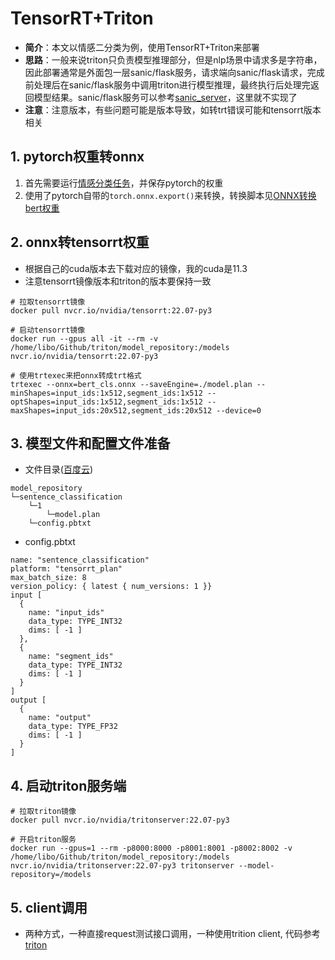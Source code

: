 # TensorRT+Triton
- **简介**：本文以情感二分类为例，使用TensorRT+Triton来部署
- **思路**：一般来说triton只负责模型推理部分，但是nlp场景中请求多是字符串，因此部署通常是外面包一层sanic/flask服务，请求端向sanic/flask请求，完成前处理后在sanic/flask服务中调用triton进行模型推理，最终执行后处理完返回模型结果。sanic/flask服务可以参考[sanic_server](https://github.com/Tongjilibo/quickllm/tree/master/examples/serving/sanic_server)，这里就不实现了
- **注意**：注意版本，有些问题可能是版本导致，如转trt错误可能和tensorrt版本相关

## 1. pytorch权重转onnx
1. 首先需要运行[情感分类任务](https://github.com/Tongjilibo/quickllm/blob/master/examples/sentence_classfication/task_sentiment_classification.py)，并保存pytorch的权重
2. 使用了pytorch自带的`torch.onnx.export()`来转换，转换脚本见[ONNX转换bert权重](https://github.com/Tongjilibo/quickllm/blob/master/examples/serving/task_bert_cls_onnx.py)

## 2. onnx转tensorrt权重
- 根据自己的cuda版本去下载对应的镜像，我的cuda是11.3
- 注意tensorrt镜像版本和triton的版本要保持一致
```shell
# 拉取tensorrt镜像
docker pull nvcr.io/nvidia/tensorrt:22.07-py3

# 启动tensorrt镜像
docker run --gpus all -it --rm -v /home/libo/Github/triton/model_repository:/models nvcr.io/nvidia/tensorrt:22.07-py3

# 使用trtexec来把onnx转成trt格式
trtexec --onnx=bert_cls.onnx --saveEngine=./model.plan --minShapes=input_ids:1x512,segment_ids:1x512 --optShapes=input_ids:1x512,segment_ids:1x512 --maxShapes=input_ids:20x512,segment_ids:20x512 --device=0
```

## 3. 模型文件和配置文件准备
- 文件目录([百度云](https://pan.baidu.com/s/1fZbzd8zRA2tciK47tjdgAQ?pwd=nizv))
```shell
model_repository
└─sentence_classification
    └─1
        └─model.plan
    └─config.pbtxt
```

- config.pbtxt
```text
name: "sentence_classification"
platform: "tensorrt_plan"
max_batch_size: 8
version_policy: { latest { num_versions: 1 }}
input [
  {
    name: "input_ids"
    data_type: TYPE_INT32
    dims: [ -1 ]
  },
  {
    name: "segment_ids"
    data_type: TYPE_INT32
    dims: [ -1 ]
  }
]
output [
  {
    name: "output"
    data_type: TYPE_FP32
    dims: [ -1 ]
  }
]
```


## 4. 启动triton服务端
```shell
# 拉取triton镜像
docker pull nvcr.io/nvidia/tritonserver:22.07-py3

# 开启triton服务
docker run --gpus=1 --rm -p8000:8000 -p8001:8001 -p8002:8002 -v /home/libo/Github/triton/model_repository:/models nvcr.io/nvidia/tritonserver:22.07-py3 tritonserver --model-repository=/models
```

## 5. client调用
- 两种方式，一种直接request测试接口调用，一种使用trition client, 代码参考[triton](https://github.com/Tongjilibo/quickllm/tree/master/examples/serving/triton/)